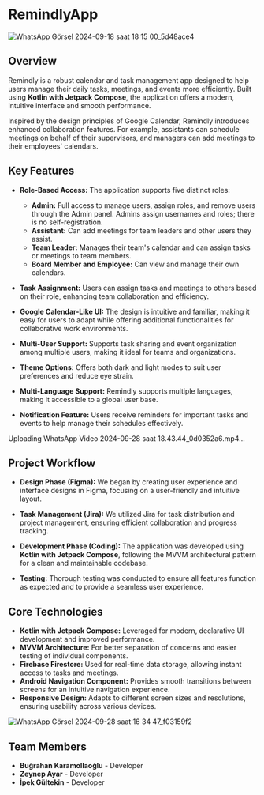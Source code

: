 # RemindlyApp 

![WhatsApp Görsel 2024-09-18 saat 18 15 00_5d48ace4](https://github.com/user-attachments/assets/5d914072-5748-4316-bcfe-345de6955556)

## Overview

Remindly is a robust calendar and task management app designed to help users manage their daily tasks, meetings, and events more efficiently. Built using **Kotlin with Jetpack Compose**, the application offers a modern, intuitive interface and smooth performance.

Inspired by the design principles of Google Calendar, Remindly introduces enhanced collaboration features. For example, assistants can schedule meetings on behalf of their supervisors, and managers can add meetings to their employees' calendars.

## Key Features

- **Role-Based Access:** The application supports five distinct roles:
  - **Admin:** Full access to manage users, assign roles, and remove users through the Admin panel. Admins assign usernames and roles; there is no self-registration.
  - **Assistant:** Can add meetings for team leaders and other users they assist.
  - **Team Leader:** Manages their team's calendar and can assign tasks or meetings to team members.
  - **Board Member and Employee:** Can view and manage their own calendars.

- **Task Assignment:** Users can assign tasks and meetings to others based on their role, enhancing team collaboration and efficiency.

- **Google Calendar-Like UI:** The design is intuitive and familiar, making it easy for users to adapt while offering additional functionalities for collaborative work environments.

- **Multi-User Support:** Supports task sharing and event organization among multiple users, making it ideal for teams and organizations.

- **Theme Options:** Offers both dark and light modes to suit user preferences and reduce eye strain.

- **Multi-Language Support:** Remindly supports multiple languages, making it accessible to a global user base.

- **Notification Feature:** Users receive reminders for important tasks and events to help manage their schedules effectively.




Uploading WhatsApp Video 2024-09-28 saat 18.43.44_0d0352a6.mp4…




## Project Workflow

- **Design Phase (Figma):** We began by creating user experience and interface designs in Figma, focusing on a user-friendly and intuitive layout.

- **Task Management (Jira):** We utilized Jira for task distribution and project management, ensuring efficient collaboration and progress tracking.

- **Development Phase (Coding):** The application was developed using **Kotlin with Jetpack Compose**, following the MVVM architectural pattern for a clean and maintainable codebase.

- **Testing:** Thorough testing was conducted to ensure all features function as expected and to provide a seamless user experience.

## Core Technologies

- **Kotlin with Jetpack Compose:** Leveraged for modern, declarative UI development and improved performance.
- **MVVM Architecture:** For better separation of concerns and easier testing of individual components.
- **Firebase Firestore:** Used for real-time data storage, allowing instant access to tasks and meetings.
- **Android Navigation Component:** Provides smooth transitions between screens for an intuitive navigation experience.
- **Responsive Design:** Adapts to different screen sizes and resolutions, ensuring usability across various devices.



![WhatsApp Görsel 2024-09-28 saat 16 34 47_f03159f2](https://github.com/user-attachments/assets/98d2427f-f6ee-4225-8dd2-6f3f7c4bcc8f)



## Team Members
- **Buğrahan Karamollaoğlu** - Developer
- **Zeynep Ayar** - Developer
- **İpek Gültekin** - Developer
